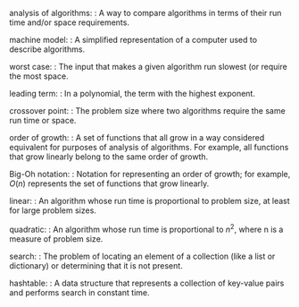 analysis of algorithms: 
:    A way to compare algorithms in terms of their run time and/or space requirements.

machine model: 
:    A simplified representation of a computer used to describe algorithms.

worst case:
:    The input that makes a given algorithm run slowest (or require the most space.

leading term:
:    In a polynomial, the term with the highest exponent.

crossover point:
:    The problem size where two algorithms require the same run time or space.

order of growth:
:    A set of functions that all grow in a way considered equivalent for purposes of analysis of algorithms. For example, all functions that grow linearly belong to the same order of growth.

Big-Oh notation:
:    Notation for representing an order of growth; for example, $O(n)$ represents the set of functions that grow linearly.

linear:
:    An algorithm whose run time is proportional to problem size, at least for large problem sizes.

quadratic:
:    An algorithm whose run time is proportional to $n^2$, where n is a measure of problem size.

search:
:    The problem of locating an element of a collection (like a list or dictionary) or determining that it is not present.

hashtable: 
:    A data structure that represents a collection of key-value pairs and performs search in constant time.